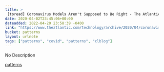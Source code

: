 ```yaml
---
title: > 
 [toread] Coronavirus Models Aren't Supposed to Be Right - The Atlantic
date: 2020-04-02T23:45:06+00:00
dateadded: 2022-04-20 23:58:39 -0400
link: "https://www.theatlantic.com/technology/archive/2020/04/coronavirus-models-arent-supposed-be-right/609271/"
bucket: patterns
layout: urlnote
tags: ["patterns", "covid", "patterns", "clblog"]
--- 
```

No Description
 <!-- end excerpt --> 
<div class='bucket'><a class='internal-link' href='/buckets/patterns'>patterns</a></div> 
